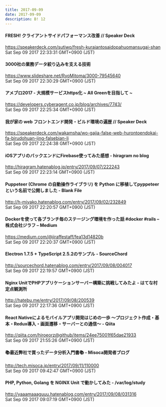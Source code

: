 ```yaml
---
title: 2017-09-09
date: 2017-09-09
description: B! 12
---
```


#### FRESH! クライアントサイドパフォーマンス改善 // Speaker Deck
https://speakerdeck.com/sutiwo/fresh-kuraiantosaidopahuomansugai-shan<br>
Sat Sep 09 2017 22:33:31 GMT+0900 (JST)<br>


#### 3000社の業務データ絞り込みを支える技術
https://www.slideshare.net/RyoMitoma/3000-79545640<br>
Sat Sep 09 2017 22:30:29 GMT+0900 (JST)<br>


#### アメブロ2017 - 大規模サービスhttps化 ~ All Greenを目指して ~
https://developers.cyberagent.co.jp/blog/archives/7743/<br>
Sat Sep 09 2017 22:25:34 GMT+0900 (JST)<br>


#### 我が家の web フロントエンド開発・ビルド環境の遍歴 // Speaker Deck
https://speakerdeck.com/wakamsha/wo-gajia-false-web-hurontoendokai-fa-birudohuan-jing-falsebian-li<br>
Sat Sep 09 2017 22:24:38 GMT+0900 (JST)<br>


#### iOSアプリのバックエンドにFirebase使ってみた感想 - hiragram no blog
http://hiragram.hatenablog.jp/entry/2017/09/07/222243<br>
Sat Sep 09 2017 22:23:14 GMT+0900 (JST)<br>


#### Puppeteer (Chrome の自動操作ライブラリ) を Python に移植してpyppeteerという名前で公開しました - Blank File
http://h-miyako.hatenablog.com/entry/2017/09/02/232849<br>
Sat Sep 09 2017 22:20:57 GMT+0900 (JST)<br>


#### Dockerを使って各ブランチ毎のステージング環境を作った話 #docker #rails – 株式会社ジラフ – Medium
https://medium.com/@jiraffestaff/fea13d14820b<br>
Sat Sep 09 2017 22:20:37 GMT+0900 (JST)<br>


#### Electron 1.7.5 + TypeScript 2.5.2のサンプル - SourceChord
http://sourcechord.hatenablog.com/entry/2017/09/08/004017<br>
Sat Sep 09 2017 22:19:57 GMT+0900 (JST)<br>


#### Nginx UnitでPHPアプリケーションサーバー構築に挑戦してみたよ - はてな村定点観測所
http://hatebu.me/entry/2017/09/08/200539<br>
Sat Sep 09 2017 22:17:36 GMT+0900 (JST)<br>


#### React Nativeによるモバイルアプリ開発はじめの一歩  〜プロジェクト作成・基本・Redux導入・画面遷移・サーバーとの通信〜 - Qiita
http://qiita.com/hiroeorz@github/items/24ee75001f65dae21933<br>
Sat Sep 09 2017 21:55:26 GMT+0900 (JST)<br>


#### 📚最近弊社で買ったデータ分析入門書📚 - Misoca開発者ブログ
http://tech.misoca.jp/entry/2017/09/11/110000<br>
Sat Sep 09 2017 09:42:47 GMT+0900 (JST)<br>


#### PHP, Python, Golang を NGINX Unit で動かしてみた - /var/log/study
http://yaaamaaaguuu.hatenablog.com/entry/2017/09/08/031316<br>
Sat Sep 09 2017 09:07:19 GMT+0900 (JST)<br>


